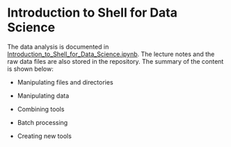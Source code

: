 # Introduction to Shell for Data Science

The data analysis is documented in [Introduction_to_Shell_for_Data_Science.ipynb](https://github.com/iDataist/Introduction-to-Shell-for-Data-Science/blob/master/Introduction_to_Shell_for_Data_Science.ipynb). The lecture notes and the raw data files are also stored in the repository. The summary of the content is shown below:

  - Manipulating files and directories

  - Manipulating data

  - Combining tools

  - Batch processing

  - Creating new tools

